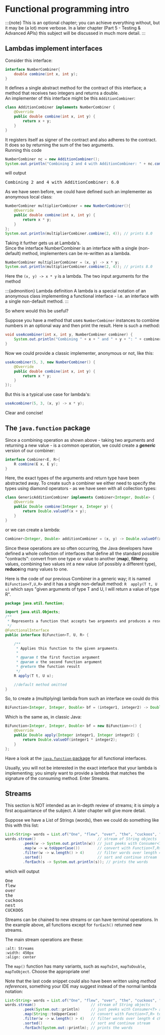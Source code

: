 # Functional programming intro

:::{note} 
This is an optional chapter; you can achieve everything without, but it may be (a lot) more verbose.
In a later chapter (Part 5 - Testing & Advanced APIs) this subject will be discussed in much more detail.
:::

## Lambdas implement interfaces

Consider this interface:

```java
interface NumberCombiner{
    double combine(int x, int y);
}
```

It defines a single abstract method for the contract of this interface; a method that receives two integers and returns a double.  
An implementer of this interface might be this `AdditionCombiner`:

```java
class AdditionCombiner implements NumberCombiner {
    @Override
    public double combine(int x, int y) {
        return x + y;
    }
}
```

It registers itself as signer of the contract and also adheres to the contract. It does so by returning the sum of the two arguments.  
Running this code

```java
NumberCombiner nc = new AdditionCombiner();
System.out.println("Combining 2 and 4 with AdditionCombiner: " + nc.combine(2, 4));
```

will output 

<pre class="console_out">
Combining 2 and 4 with AdditionCombiner: 6.0
</pre>

As we have seen before, we could have defined such an implementer as anonymous local class:

```java
NumberCombiner multiplierCombiner = new NumberCombiner(){
    @Override
    public double combine(int x, int y) {
        return x * y;
    }
};
System.out.println(multiplierCombiner.combine(2, 4)); // prints 8.0
```

Taking it further gets us at Lambda's.  
Since the interface NumberCombiner is an interface with a single (non-default) method, implementers can be re-written as a lambda.

```java
NumberCombiner multiplierCombiner = (x, y) -> x * y;
System.out.println(multiplierCombiner.combine(2, 4)); // prints 8.0
```

Here the `(x, y) -> x * y` is a lambda. 
The two input arguments for the method 

:::{admonition} Lambda definition
A lambda is a special notation of an anonymous class implementing a functional interface - i.e. an interface with a single non-default method.
:::

So where would this be useful?

Suppose you have a method that uses `NumberCombiner` instances to combine numbers in an optional way and then print the result. Here is such a method:

```java
void useAcombiner(int x, int y, NumberCombiner combiner) {
    System.out.println("Combining " + x + " and " + y + ": " + combiner.combine(2, 4));
}
```

Now we could provide a classic implementer, anonymous or not, like this:

```java
useAcombiner(5, 3, new NumberCombiner() {
    @Override
    public double combine(int x, int y) {
        return x * y;
    }
});
```

But this is a typical use case for lambda's:

```java
useAcombiner(5, 3, (x, y) -> x * y);
```

Clear and concise!

## The `java.function` package

Since a combining operation as shown above - taking two arguments and returning a new value - is a common operation, we could create a **_generic_** version of our combiner:

```java
interface Combiner<E, R>{
    R combine(E x, E y);
}
```

Here, the exact types of the arguments and return type have been abstracted away. To create such a combiner we either need to specify the types using diamond operators - as we have seen with all collection types:

```java
class GenericAdditionCombiner implements Combiner<Integer, Double> {
    @Override
    public Double combine(Integer x, Integer y) {
        return Double.valueOf(x + y);
    }
}
```

or we can create a lambda:

```java
Combiner<Integer, Double> additionCombiner = (x, y) -> Double.valueOf(x + y);
```

Since these operations are so often occurring, the Java developers have defined a whole collection of interfaces that define all the standard possible "contracts": convert from one type or value to another (**map**), **filter**ing values, combining two values int a new value (of possibly a different type), **reduce**ing many values to one.

Here is the code of our previous Combiner in a generic way; it is named `BiFunction<T,U,R>` and it has a single non-default method: `R	apply(T t, U u)` which says "given arguments of type T and U, I will return a value of type R".

```java
package java.util.function;

import java.util.Objects;
/**
 * Represents a function that accepts two arguments and produces a result.
 */
@FunctionalInterface
public interface BiFunction<T, U, R> {

    /**
     * Applies this function to the given arguments.
     *
     * @param t the first function argument
     * @param u the second function argument
     * @return the function result
     */
    R apply(T t, U u);

    //default method omitted
}
```

So, to create a (multiplying) lambda from such an interface we could do this

```java
BiFunction<Integer, Integer, Double> bf = (integer1, integer2) -> Double.valueOf(integer1 * integer2);
```

Which is  the same as, in classic Java:

```java
BiFunction<Integer, Integer, Double> bf = new BiFunction<>() {
    @Override
    public Double apply(Integer integer1, Integer integer2) {
        return Double.valueOf(integer1 * integer2);
    }
};
```

Have a look at the [`java.function` package](https://docs.oracle.com/javase/8/docs/api/?java/util/function/package-summary.html) for all functional interfaces.

Usually, you will not be interested in the exact interface that your lambda is implementing; you simply want to provide a lambda that matches the signature of the consuming method. Enter Streams.

## Streams 

This section is NOT intended as an in-depth review of streams; it is simply a first acquaintance of the subject. A later chapter will give more detail.

Suppose we have a List of Strings (words), then we could do something like this with this list:

```java
List<String> words = List.of("One", "flew", "over", "the", "cuckoos", "nest");
words.stream()                            // stream of String objects
        .peek(w -> System.out.println(w)) // just peeks with Consumer<T> and continues the stream
        .map(w -> w.toUpperCase())        // convert with Function<T,R> to stream of Strings in uppercase
        .filter(w -> w.length() > 4)      // filter words over length 4 characters
        .sorted()                         // sort and continue stream
        .forEach(s -> System.out.println(s)); // prints the words
```

which will output

<pre class="console_out">
One
flew
over
the
cuckoos
nest
CUCKOOS
</pre>

Streams can be chained to new streams or can have terminal operations. In the example above, all functions except for `forEach()` returned new streams.

The main stream operations are these:

```{image} figures/overview_streams.png
:alt: Streams
:width: 450px
:align: center
```

The `map()` function has many variants, such as `mapToInt`, `mapToDouble`, `mapToObject`. Choose the appropriate one!

Note that the last code snippet could also have been written using _method references_, something your IDE may suggest instead of the normal lambda notation:

```java
List<String> words = List.of("One", "flew", "over", "the", "cuckoos", "nest");
words.stream()                         // stream of String objects
        .peek(System.out::println)     // just peeks with Consumer<T> and continues the stream
        .map(String::toUpperCase)      // convert with Function<T,R> to stream of Strings in uppercase
        .filter(w -> w.length() > 4)   // filter words over length 4 characters
        .sorted()                      // sort and continue stream
        .forEach(System.out::println); // prints the words
```


